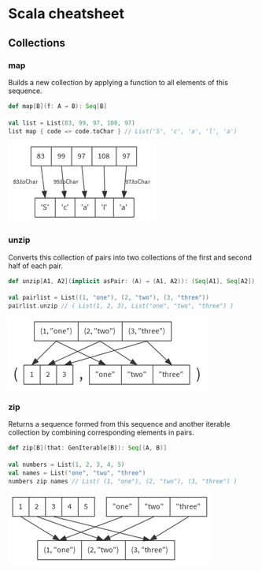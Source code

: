 
Scala cheatsheet
================

Collections
-----------

### map

Builds a new collection by applying a function to all elements of this sequence.

```scala
def map[B](f: A ⇒ B): Seq[B]

val list = List(83, 99, 97, 108, 97)
list map { code => code.toChar } // List('S', 'c', 'a', 'l', 'a')

```
![graphical map](images/map.png)



### unzip

Converts this collection of pairs into two collections of the first and second half of each pair.

```scala
def unzip[A1, A2](implicit asPair: (A) ⇒ (A1, A2)): (Seq[A1], Seq[A2])

val pairlist = List((1, "one"), (2, "two"), (3, "three"))
pairlist.unzip // ( List(1, 2, 3), List("one", "two", "three") )

```
![graphical unzip](images/unzip.png)



### zip

Returns a sequence formed from this sequence and another iterable collection by combining corresponding elements in pairs.

```scala
def zip[B](that: GenIterable[B]): Seq[(A, B)]

val numbers = List(1, 2, 3, 4, 5)
val names = List("one", "two", "three")
numbers zip names // List( (1, "one"), (2, "two"), (3, "three") )

```
![graphical zip](images/zip.png)
